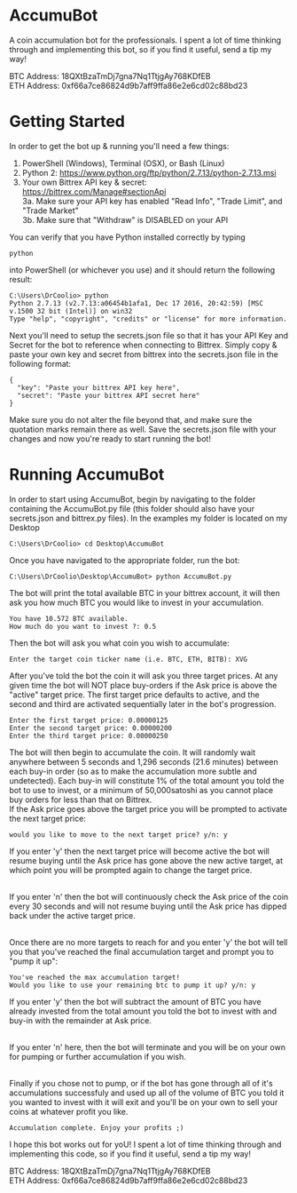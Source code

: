 # AccumuBot
A coin accumulation bot for the professionals. I spent a lot of time thinking through and implementing this bot, so if you find it useful, send a tip my way!

BTC Address: 18QXtBzaTmDj7gna7Nq1TtjgAy768KDfEB <br>
ETH Address: 0xf66a7ce86824d9b7aff9ffa86e2e6cd02c88bd23

# Getting Started

In order to get the bot up & running you'll need a few things:

1. PowerShell (Windows), Terminal (OSX), or Bash (Linux) <br>
2. Python 2: https://www.python.org/ftp/python/2.7.13/python-2.7.13.msi
3. Your own Bittrex API key & secret: https://bittrex.com/Manage#sectionApi
<br>    3a. Make sure your API key has enabled "Read Info", "Trade Limit", and "Trade Market"
<br>    3b. Make sure that "Withdraw" is DISABLED on your API

You can verify that you have Python installed correctly by typing 
```
python 
```
into PowerShell (or whichever you use) and it should return the following result:

```
C:\Users\DrCoolio> python
Python 2.7.13 (v2.7.13:a06454b1afa1, Dec 17 2016, 20:42:59) [MSC v.1500 32 bit (Intel)] on win32
Type "help", "copyright", "credits" or "license" for more information.
```

Next you'll need to setup the secrets.json file so that it has your API Key and Secret for the bot to reference when connecting to Bittrex. Simply copy & paste your own key and secret from bittrex into the secrets.json file in the following format:

```
{
  "key": "Paste your bittrex API key here",
  "secret": "Paste your bittrex API secret here"
}
```

Make sure you do not alter the file beyond that, and make sure the quotation marks remain there as well. Save the secrets.json file with your changes and now you're ready to start running the bot!

# Running AccumuBot

In order to start using AccumuBot, begin by navigating to the folder containing the AccumuBot.py file (this folder should also have your secrets.json and bittrex.py files). In the examples my folder is located on my Desktop

```
C:\Users\DrCoolio> cd Desktop\AccumuBot
```
Once you have navigated to the appropriate folder, run the bot:
```
C:\Users\DrCoolio\Desktop\AccumuBot> python AccumuBot.py
```
The bot will print the total available BTC in your bittrex account, it will then ask you how much BTC you would like to invest in your accumulation. 
```
You have 10.572 BTC available.
How much do you want to invest ?: 0.5
```
Then the bot will ask you what coin you wish to accumulate:
```
Enter the target coin ticker name (i.e. BTC, ETH, BITB): XVG
```
After you've told the bot the coin it will ask you three target prices. At any given time the bot will NOT place buy-orders if the Ask price is above the "active" target price. The first target price defaults to active, and the second and third are activated sequentially later in the bot's progression.
```
Enter the first target price: 0.00000125
Enter the second target price: 0.00000200
Enter the third target price: 0.00000250
```
The bot will then begin to accumulate the coin. It will randomly wait anywhere between 5 seconds and 1,296 seconds (21.6 minutes) between each buy-in order (so as to make the accumulation more subtle and undetected). Each buy-in will constitute 1% of the total amount you told the bot to use to invest, or a minimum of 50,000satoshi as you cannot place buy orders for less than that on Bittrex.
<br>If the Ask price goes above the target price you will be prompted to activate the next target price:
```
would you like to move to the next target price? y/n: y
```
If you enter 'y' then the next target price will become active the bot will resume buying until the Ask price has gone above the new active target, at which point you will be prompted again to change the target price. 

<br>If you enter 'n' then the bot will continuously check the Ask price of the coin every 30 seconds and will not resume buying until the Ask price has dipped back under the active target price.

<br>Once there are no more targets to reach for and you enter 'y' the bot will tell you that you've reached the final accumulation target and prompt you to "pump it up":
```
You've reached the max accumulation target!
Would you like to use your remaining btc to pump it up? y/n: y
```
If you enter 'y' then the bot will subtract the amount of BTC you have already invested from the total amount you told the bot to invest with and buy-in with the remainder at Ask price.

<br>If you enter 'n' here, then the bot will terminate and you will be on your own for pumping or further accumulation if you wish. 

<br>Finally if you chose not to pump, or if the bot has gone through all of it's accumulations successfuly and used up all of the volume of BTC you told it you wanted to invest with it will exit and you'll be on your own to sell your coins at whatever profit you like.

```
Accumulation complete. Enjoy your profits ;)
```

I hope this bot works out for yoU! I spent a lot of time thinking through and implementing this code, so if you find it useful, send a tip my way!

BTC Address: 18QXtBzaTmDj7gna7Nq1TtjgAy768KDfEB <br>
ETH Address: 0xf66a7ce86824d9b7aff9ffa86e2e6cd02c88bd23
